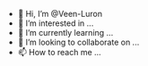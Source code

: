 - 👋 Hi, I’m @Veen-Luron
- 👀 I’m interested in ...
- 🌱 I’m currently learning ...
- 💞️ I’m looking to collaborate on ...
- 📫 How to reach me ...

<!---
veen-Lurn/veen-Lurn is a ✨ special ✨ repository because its `README.md` (this file) appears on your GitHub profile.
You can click the Preview link to take a look at your changes.
--->
